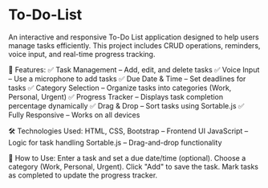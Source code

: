 # To-Do-List

An interactive and responsive To-Do List application designed to help users manage tasks efficiently. This project includes CRUD operations, reminders, voice input, and real-time progress tracking.

🚀 Features:
✅ Task Management – Add, edit, and delete tasks
✅ Voice Input – Use a microphone to add tasks
✅ Due Date & Time – Set deadlines for tasks
✅ Category Selection – Organize tasks into categories (Work, Personal, Urgent)
✅ Progress Tracker – Displays task completion percentage dynamically
✅ Drag & Drop – Sort tasks using Sortable.js
✅ Fully Responsive – Works on all devices

🛠️ Technologies Used:
HTML, CSS, Bootstrap – Frontend UI
JavaScript – Logic for task handling
Sortable.js – Drag-and-drop functionality

🎯 How to Use:
Enter a task and set a due date/time (optional).
Choose a category (Work, Personal, Urgent).
Click "Add" to save the task.
Mark tasks as completed to update the progress tracker.
